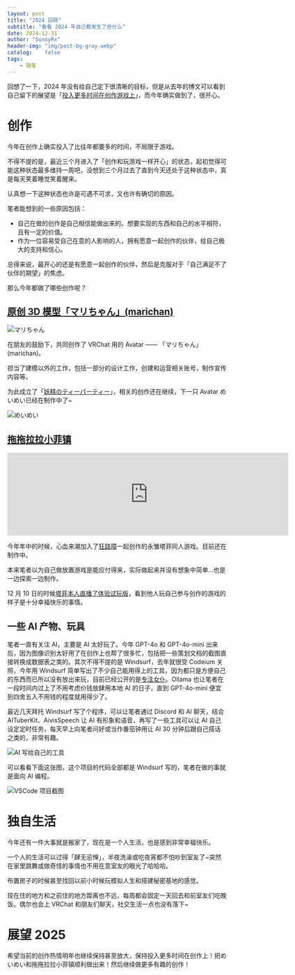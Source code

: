 ```yaml
---
layout: post
title: "2024 回顾"
subtitle: "看看 2024 年自己都发生了些什么"
date: 2024-12-31
author: "SunnyRx"
header-img: "img/post-bg-gray.webp"
catalog:	false
tags:
    - 随笔
---
```


回想了一下，2024 年没有给自己定下很清晰的目标，但是从去年的博文可以看到自己留下的展望是「[投入更多时间在创作游戏上](https://sunnyrx.com/2023/12/31/review-2023/#:~:text=%E6%8A%95%E5%85%A5%E6%9B%B4%E5%A4%9A%E6%97%B6%E9%97%B4%E5%9C%A8%E5%88%9B%E4%BD%9C%E6%B8%B8%E6%88%8F%E4%B8%8A)」，而今年确实做到了，很开心。

# 创作

今年在创作上确实投入了比往年都要多的时间，不局限于游戏。

不得不提的是，最近三个月进入了「创作和玩游戏一样开心」的状态，起初觉得可能这种状态最多维持一周吧，没想到三个月过去了直到今天还处于这种状态中，真是每天笑着睡觉笑着醒来。

认真想一下这种状态也许是可遇不可求，又也许有确切的原因。

笔者能想到的一些原因包括：

- 自己在做的创作是自己相信能做出来的。想要实现的东西和自己的水平相符，且有一定的价值。
- 作为一位容易受自己在意的人影响的人，拥有愿意一起创作的伙伴，给自己极大的支持和信心。

总得来说，最开心的还是有愿意一起创作的伙伴，然后是克服对于「自己满足不了伙伴的期望」的焦虑。

那么今年都做了哪些创作呢？

## [原创 3D 模型「マリちゃん」(marichan)](https://fairysteaparty.booth.pm/items/5585204)

![マリちゃん](https://booth.pximg.net/32c69823-9446-4c56-824a-7c4ab3d4233e/i/5585204/cc050c5e-5c9f-4c4d-896b-256b02626952_base_resized.jpg)

在朋友的鼓励下，共同创作了 VRChat 用的 Avatar —— 「マリちゃん」(marichan)。

担当了建模以外的工作，包括一部分的设计工作，创建和运营相关账号，制作宣传内容等。

为此成立了「[妖精のティーパーティー](https://x.com/fairysteaparty)」，相关的创作还在继续，下一只 Avatar めいめい已经在制作中了~

![めいめい](https://raw.githubusercontent.com/SunnyRx/images/main/img/20241231123523.webp)

## [拖拖拉拉小菲镇](https://store.steampowered.com/app/3186040/_/)

<iframe src="https://store.steampowered.com/widget/3186040/" frameborder="0" width="646" height="190"></iframe>

今年年中的时候，心血来潮加入了[狂路障](https://space.bilibili.com/10265)一起创作的永雏塔菲同人游戏。目前还在制作中。

本来笔者以为自己做放置游戏是能应付得来，实际做起来并没有想象中简单...也是一边探索一边制作。

12 月 10 日的时候[塔菲本人直播了体验试玩版](https://www.bilibili.com/video/BV1MFqkYeENQ/)，看到他人玩自己参与创作的游戏的样子是十分幸福快乐的事情。

## 一些 AI 产物、玩具

笔者一直有关注 AI，主要是 AI 太好玩了。今年 GPT-4o 和 GPT-4o-mini 出来后，因为图像识别太好用了在创作上也帮了很多忙，包括把一些策划文档的截图直接转换成数据表之类的。其次不得不提的是 Windsurf，去年就很受 Codeium 关照，今年用 Windsurf 简单写出了不少自己能用得上的工具，因为都只是方便自己的东西而已所以没有放出来玩，目前已经公开的是[专注女仆](https://sunnyrx.com/2024/12/07/focus-maid/)。Ollama 也让笔者在一段时间内过上了不用考虑价钱放肆用本地 AI 的日子，直到 GPT-4o-mini 便宜到四舍五入不用钱的程度就用得少了。

最近几天拜托 Windsurf 写了个程序，可以让笔者通过 Discord 和 AI 聊天，结合 AITuberKit、AivisSpeech 让 AI 有形象和语音，再写了一些工具可以让 AI 自己设定定时任务，每天早上向笔者问好或当作番茄钟用让 AI 30 分钟后跟自己搭话之类的，非常有趣。

![AI 写给自己的工具](https://raw.githubusercontent.com/SunnyRx/images/main/img/20241231125019.webp)

可以看看下面这张图，这个项目的代码全部都是 Windsurf 写的，笔者在做的事就是面向 AI 编程。

![VSCode 项目截图](https://raw.githubusercontent.com/SunnyRx/images/main/img/20241231125229.webp)

# 独自生活

今年还有一件大事就是搬家了，现在是一个人生活，也是感到非常幸福快乐。

一个人的生活可以过得「肆无忌惮」，半夜洗澡或吃夜宵都不怕吵到室友了~突然在家里跳舞或做奇怪的事情也不用在意室友的眼光了哈哈哈。

布置房子的时候甚至找回以前小时候玩模拟人生和搭建秘密基地的感觉。

现在住的地方和之前住的地方距离也不远，每周都会固定一天回去和前室友们吃晚饭。偶尔也会上 VRChat 和朋友们聊天，社交生活一点也没有落下~

# 展望 2025

希望当前的创作热情明年也继续保持甚至放大，保持投入更多时间在创作上！把めいめい和拖拖拉拉小菲镇顺利做出来！然后继续做更多有趣的创作！